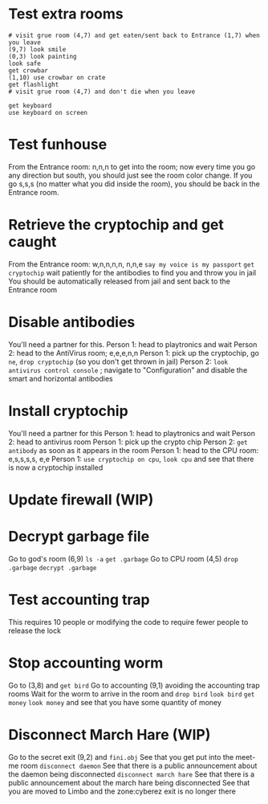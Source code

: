 # Test extra rooms
```
# visit grue room (4,7) and get eaten/sent back to Entrance (1,7) when you leave
(9,7) look smile
(0,3) look painting
look safe
get crowbar
(1,10) use crowbar on crate
get flashlight
# visit grue room (4,7) and don't die when you leave
```
```
get keyboard
use keyboard on screen
```
# Test funhouse
From the Entrance room: n,n,n to get into the room; now every time you go any direction but south, you should just see the room color change. If you go s,s,s (no matter what you did inside the room), you should be back in the Entrance room.
# Retrieve the cryptochip and get caught
From the Entrance room:
w,n,n,n,n, n,n,e
`say my voice is my passport`
`get cryptochip`
wait patiently for the antibodies to find you and throw you in jail
You should be automatically released from jail and sent back to the Entrance room
# Disable antibodies
You'll need a partner for this.
Person 1: head to playtronics and wait
Person 2: head to the AntiVirus room; e,e,e,n,n
Person 1: pick up the cryptochip, go `ne`, `drop cryptochip` (so you don't get thrown in jail)
Person 2: `look antivirus control console` ; navigate to "Configuration" and disable the smart and horizontal antibodies
# Install cryptochip
You'll need a partner for this
Person 1: head to playtronics and wait
Person 2: head to antivirus room
Person 1: pick up the crypto chip
Person 2: `get antibody` as soon as it appears in the room
Person 1: head to the CPU room: e,s,s,s,s, e,e
Person 1: `use cryptochip on cpu`, `look cpu` and see that there is now a cryptochip installed
# Update firewall (WIP)
# Decrypt garbage file
Go to god's room (6,9)
`ls -a`
`get .garbage`
Go to CPU room (4,5)
`drop .garbage`
`decrypt .garbage`
# Test accounting trap
This requires 10 people or modifying the code to require fewer people to release the lock
# Stop accounting worm
Go to (3,8) and `get bird`
Go to accounting (9,1) avoiding the accounting trap rooms
Wait for the worm to arrive in the room and `drop bird`
`look bird`
`get money`
`look money` and see that you have some quantity of money
# Disconnect March Hare (WIP)
Go to the secret exit (9,2) and `fini.obj`
See that you get put into the meet-me room
`disconnect daemon`
See that there is a public announcement about the daemon being disconnected
`disconnect march hare`
See that there is a public announcement about the march hare being disconnected
See that you are moved to Limbo and the zone:cyberez exit is no longer there